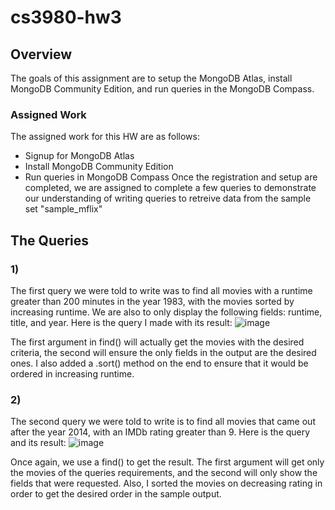# cs3980-hw3

## Overview

The goals of this assignment are to setup the MongoDB Atlas, install MongoDB Community Edition, and run queries in the MongoDB Compass.

### Assigned Work

The assigned work for this HW are as follows:

- Signup for MongoDB Atlas
- Install MongoDB Community Edition
- Run queries in MongoDB Compass
  Once the registration and setup are completed, we are assigned to complete a few queries to demonstrate our understanding of writing queries to retreive data from the sample set "sample_mflix"

## The Queries

### 1)

The first query we were told to write was to find all movies with a runtime greater than 200 minutes in the year 1983, with the movies sorted by increasing runtime. We are also to only display the following fields: runtime, title, and year.
Here is the query I made with its result:
![image](https://github.com/user-attachments/assets/908ab370-317b-4b19-a091-20e0e6c1ce10)

The first argument in find() will actually get the movies with the desired criteria, the second will ensure the only fields in the output are the desired ones. I also added a .sort() method on the end to ensure that it would be ordered in increasing runtime.

### 2)

The second query we were told to write is to find all movies that came out after the year 2014, with an IMDb rating greater than 9.
Here is the query and its result:
![image](https://github.com/user-attachments/assets/18f8a168-9b08-4a72-a0fe-775ef9239136)

Once again, we use a find() to get the result. The first argument will get only the movies of the queries requirements, and the second will only show the fields that were requested. Also, I sorted the movies on decreasing rating in order to get the desired order in the sample output.
